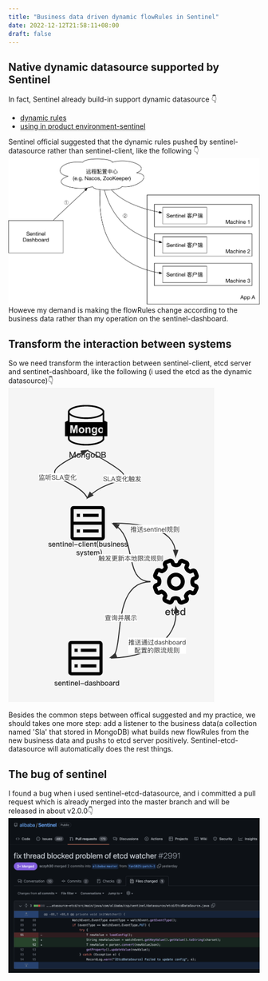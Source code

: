 ```yaml
---
title: "Business data driven dynamic flowRules in Sentinel"
date: 2022-12-12T21:58:11+08:00
draft: false
---
```

## Native dynamic datasource supported by Sentinel
In fact, Sentinel already build-in support dynamic datasource 👇
* [dynamic rules](https://github.com/alibaba/Sentinel/wiki/%E5%8A%A8%E6%80%81%E8%A7%84%E5%88%99%E6%89%A9%E5%B1%95)
* [using in product environment-sentinel](https://github.com/alibaba/Sentinel/wiki/%E5%9C%A8%E7%94%9F%E4%BA%A7%E7%8E%AF%E5%A2%83%E4%B8%AD%E4%BD%BF%E7%94%A8-Sentinel#%E8%A7%84%E5%88%99%E7%AE%A1%E7%90%86%E5%8F%8A%E6%8E%A8%E9%80%81)

Sentinel official suggested that the dynamic rules pushed by sentinel-datasource rather than sentinel-client, 
like the following 👇
![](https://raw.githubusercontent.com/Yan1025/picbed/master/picbed/53381986-a0b73f00-39ad-11e9-90cf-b49158ae4b6f.png)
Howeve my demand is making the flowRules change according to the business data rather than my operation on the sentinel-dashboard.

## Transform the interaction between systems
So we need transform the interaction between sentinel-client, etcd server and sentinet-dashboard, like the following
(i used the etcd as the dynamic datasource)👇
![](https://raw.githubusercontent.com/Yan1025/picbed/master/picbed/%E6%9C%AA%E5%91%BD%E5%90%8D%E6%96%87%E4%BB%B6%20(90).png)

Besides the common steps between offical suggested and my practice, we should takes one more step: 
add a listener to the business data(a collection named 'Sla' that stored in MongoDB) what builds new flowRules from the 
new business data and pushs to etcd server positively. Sentinel-etcd-datasource will automatically does the rest things.

## The bug of sentinel
I found a bug when i used sentinel-etcd-datasource, and i committed a pull request which is already merged into the 
master branch and will be released in about v2.0.0👇
![](https://raw.githubusercontent.com/Yan1025/picbed/master/picbed/20221224.png)